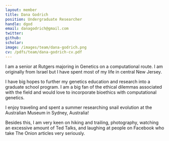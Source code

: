 ```yaml
---
layout: member
title: Dana Godrich
position: Undergraduate Researcher
handle: dgod
email: danagodrich@gmail.com
twitter: 
github: 
scholar: 
image: /images/team/dana-godrich.png
cv: /pdfs/team/dana-godrich-cv.pdf
---
```


I am a senior at Rutgers majoring in Genetics on a computational route. I am originally from Israel but I have spent most of my life in central New Jersey.

I have big hopes to further my genetics education and research into a graduate school program. I am a big fan of the ethical dilemmas associated with the field and would love to incorporate bioethics with computational genetics.

I enjoy traveling and spent a summer researching snail evolution at the Australian Museum in Sydney, Australia!

Besides this, I am very keen on hiking and trailing, photography, watching an excessive amount of Ted Talks, and laughing at people on Facebook who take The Onion articles very seriously.
